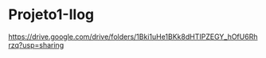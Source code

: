 # Projeto1-Ilog
https://drive.google.com/drive/folders/1Bki1uHe1BKk8dHTIPZEGY_hOfU6Rhrzq?usp=sharing
